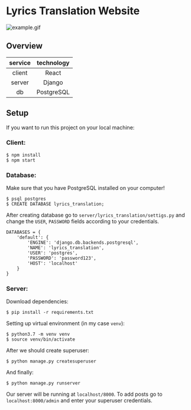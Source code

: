 # Lyrics Translation Website

<img src="https://github.com/george-mix/lyrics_translation/blob/master/example.gif?raw=true" alt="example.gif" >

## Overview

  | service    | technology |
  |:--------:|:-------:|
  | client | React |
  | server | Django |
  | db | PostgreSQL |

## Setup

If you want to run this project on your local machine:

### Client: 
```
$ npm install
$ npm start
```
### Database:
Make sure that you have PostgreSQL installed on your computer!
```
$ psql postgres
$ CREATE DATABASE lyrics_translation;
```

After creating database go to `server/lyrics_translation/settigs.py` and change the  `USER`, `PASSWORD` fields according to your credentials.

```
DATABASES = {
    'default': {
        'ENGINE': 'django.db.backends.postgresql',
        'NAME': 'lyrics_translation',
        'USER': 'postgres',
        'PASSWORD': 'password123',
        'HOST': 'localhost'
    }
}
```


### Server:
Download dependencies:

```
$ pip install -r requirements.txt
```
Setting up virtual environment (in my case `venv`):
```
$ python3.7 -m venv venv
$ source venv/bin/activate
```
After we should create superuser:
```
$ python manage.py createsuperuser
```
And finally: 
```
$ python manage.py runserver
```
Our server will be running at `localhost/8000`.
To add posts go to `localhost:8000/admin` and enter your superuser credentials.
